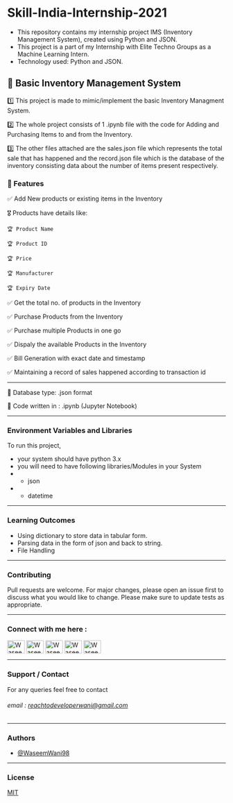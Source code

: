 # Skill-India-Internship-2021
- This repository contains my internship project IMS (Inventory Management System), created using Python and JSON.
- This project is a part of my Internship with Elite Techno Groups as a Machine Learning Intern.
- Technology used: Python and JSON.

## 🥇 Basic Inventory Management System

1️⃣ This project is made to mimic/implement the basic Inventory Managment System.

2️⃣ The whole project consists of  1 .ipynb file with the code for Adding and Purchasing Items to and from the Inventory.

3️⃣ The other files attached are the sales.json file which represents the total sale that has happened and the record.json file which is the database of the inventory consisting
    data about the number of items present respectively.


### 🥇 Features

✅ Add New products or existing items in the Inventory

 🎖 Products have details like:
  
    🏆 Product Name
     
    🏆 Product ID
     
    🏆 Price
     
    🏆 Manufacturer
     
    🏆 Expiry Date
     
     
✅ Get the total no. of products in the Inventory


✅ Purchase Products from the Inventory


✅ Purchase multiple Products in one go


✅ Dispaly the available Products in the Inventory


✅ Bill Generation with exact date and timestamp


✅ Maintaining a record of sales happened according to transaction id



-----
🔔 Database type: .json format

🔔 Code written in : .ipynb (Jupyter Notebook)


-----  
### Environment Variables and Libraries

To run this project,
- your system should have python 3.x
- you will need to have following libraries/Modules in your System
- - json
- - datetime


-----
### Learning Outcomes
- Using dictionary to store data in tabular form.
- Parsing data in the form of json and back to string.
- File Handling


-----
### Contributing
Pull requests are welcome. For major changes, please open an issue first to discuss what you would like to change.
Please make sure to update tests as appropriate.


-----
### Connect with me here :

<p align="left">
<a href="https://twitter.com/er_waseemWani" target="blank"><img align="center" src="https://cdn.jsdelivr.net/npm/simple-icons@3.0.1/icons/twitter.svg" alt="Waseem" height="30" width="40" /></a>
<a href="https://www.linkedin.com/in/waseem-ud-din-wani/" target="blank"><img align="center" src="https://cdn.jsdelivr.net/npm/simple-icons@3.0.1/icons/linkedin.svg" alt="Waseem" height="30" width="40" /></a>
<a href="https://www.instagram.com/itz__waseem___/" target="blank"><img align="center" src="https://cdn.jsdelivr.net/npm/simple-icons@3.0.1/icons/instagram.svg" alt="Waseem" height="30" width="40" /></a>
<a href="https://www.facebook.com/waseemuddin.wani.3" target="blank"><img align="center" src="https://cdn.jsdelivr.net/npm/simple-icons@3.0.1/icons/facebook.svg" alt="Waseem" height="30" width="40" /></a>
<a href="https://t.me/Anonymous_techie" target="blank"><img align="center" src="https://cdn.jsdelivr.net/npm/simple-icons@3.0.1/icons/telegram.svg" alt="Waseem" height="30" width="40" /></a>
</p>


-----
### Support / Contact
For any queries feel free to contact 

###### email : reachtodeveloperwani@gmail.com


-----
### Authors

- [@WaseemWani98](https://github.com/WaseemWani98)


-----
### License
[MIT](https://choosealicense.com/licenses/mit/)


